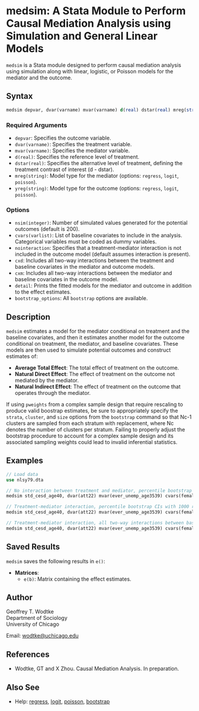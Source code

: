 # medsim: A Stata Module to Perform Causal Mediation Analysis using Simulation and General Linear Models

`medsim` is a Stata module designed to perform causal mediation analysis using simulation along with linear, logistic, or Poisson models for the mediator and the outcome.

## Syntax

```stata
medsim depvar, dvar(varname) mvar(varname) d(real) dstar(real) mreg(string) yreg(string) [options]
```

### Required Arguments

- `depvar`: Specifies the outcome variable.
- `dvar(varname)`: Specifies the treatment variable.
- `mvar(varname)`: Specifies the mediator variable.
- `d(real)`: Specifies the reference level of treatment.
- `dstar(real)`: Specifies the alternative level of treatment, defining the treatment contrast of interest (d - dstar).
- `mreg(string)`: Model type for the mediator (options: `regress`, `logit`, `poisson`).
- `yreg(string)`: Model type for the outcome (options: `regress`, `logit`, `poisson`).

### Options

- `nsim(integer)`: Number of simulated values generated for the potential outcomes (default is 200).
- `cvars(varlist)`: List of baseline covariates to include in the analysis. Categorical variables must be coded as dummy variables.
- `nointeraction`: Specifies that a treatment-mediator interaction is not included in the outcome model (default assumes interaction is present).
- `cxd`: Includes all two-way interactions between the treatment and baseline covariates in the mediator and outcome models.
- `cxm`: Includes all two-way interactions between the mediator and baseline covariates in the outcome model.
- `detail`: Prints the fitted models for the mediator and outcome in addition to the effect estimates.
- `bootstrap_options`: All `bootstrap` options are available.

## Description

`medsim` estimates a model for the mediator conditional on treatment and the baseline covariates, and then it estimates another model for the outcome conditional on treatment, the mediator, and baseline covariates. These models are then used to simulate potential outcomes and construct estimates of:

- **Average Total Effect**: The total effect of treatment on the outcome.
- **Natural Direct Effect**: The effect of treatment on the outcome not mediated by the mediator.
- **Natural Indirect Effect**: The effect of treatment on the outcome that operates through the mediator.

If using `pweights` from a complex sample design that require rescaling to produce valid boostrap estimates, be sure to appropriately specify the `strata`, `cluster`, and `size` options from the `bootstrap` command so that Nc-1 clusters are sampled from each stratum with replacement, where Nc denotes the number of clusters per stratum. Failing to properly adjust the bootstrap procedure to account for a complex sample design and its associated sampling weights could lead to invalid inferential statistics.

## Examples

```stata
// Load data
use nlsy79.dta

// No interaction between treatment and mediator, percentile bootstrap CIs with default settings
medsim std_cesd_age40, dvar(att22) mvar(ever_unemp_age3539) cvars(female black hispan paredu parprof parinc_prank famsize afqt3) d(1) dstar(0) mreg(logit) yreg(regress) nsim(200) nointer 

// Treatment-mediator interaction, percentile bootstrap CIs with 1000 replications
medsim std_cesd_age40, dvar(att22) mvar(ever_unemp_age3539) cvars(female black hispan paredu parprof parinc_prank famsize afqt3) d(1) dstar(0) mreg(logit) yreg(regress) nsim(200) reps(1000)

// Treatment-mediator interaction, all two-way interactions between baseline covariates and treatment, percentile bootstrap CIs with default settings, 2000 simultations
medsim std_cesd_age40, dvar(att22) mvar(ever_unemp_age3539) cvars(female black hispan paredu parprof parinc_prank famsize afqt3) d(1) dstar(0) mreg(logit) yreg(regress) cxd nsim(2000)
```

## Saved Results

`medsim` saves the following results in `e()`:

- **Matrices**:
  - `e(b)`: Matrix containing the effect estimates.

## Author

Geoffrey T. Wodtke  
Department of Sociology  
University of Chicago

Email: [wodtke@uchicago.edu](mailto:wodtke@uchicago.edu)

## References

- Wodtke, GT and X Zhou. Causal Mediation Analysis. In preparation.

## Also See

- Help: [regress](#), [logit](#), [poisson](#), [bootstrap](#)
```
